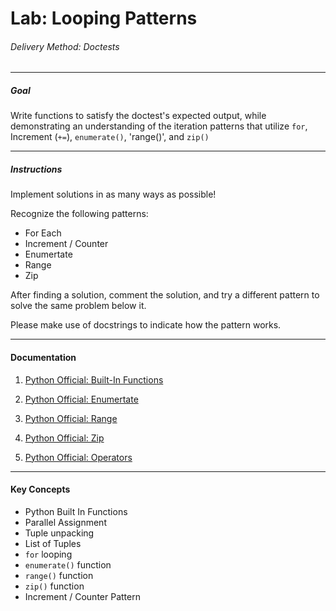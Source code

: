 # Lab: Looping Patterns

###### Delivery Method: Doctests

--------------

##### Goal

Write functions to satisfy the doctest's expected output, while demonstrating an understanding of the iteration patterns that utilize `for`,  Increment (`+=`), `enumerate()`, 'range()', and `zip()`


--------------------

##### Instructions

Implement solutions in as many ways as possible!

Recognize the following patterns:
- For Each
- Increment / Counter
- Enumertate
- Range
- Zip

After finding a solution, comment the solution, and try a different pattern to solve the same problem below it.

Please make use of docstrings to indicate how the pattern works.

-------------------

#### Documentation

1. [Python Official: Built-In Functions](https://docs.python.org/3.6/library/functions.html#built-in-functions)


1. [Python Official: Enumertate](https://docs.python.org/3.6/library/functions.html#enumerate)

1. [Python Official: Range](https://docs.python.org/3.6/library/functions.html#func-range)

1. [Python Official: Zip](https://docs.python.org/3.6/library/functions.html#zip)

1. [Python Official: Operators](https://docs.python.org/3.6/library/operator.html#mapping-operators-to-functions)


----------------------

#### Key Concepts

- Python Built In Functions
- Parallel Assignment
- Tuple unpacking
- List of Tuples
- `for` looping
- `enumerate()` function
- `range()` function
- `zip()` function
- Increment / Counter Pattern

